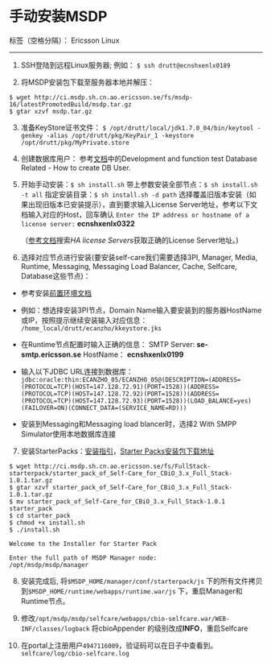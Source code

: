 # 手动安装MSDP

标签（空格分隔）： Ericsson Linux

---

1. SSH登陆到远程Linux服务器;
例如： `$ ssh drutt@ecnshxenlx0189`

2. 将MSDP安装包下载至服务器本地并解压：
```shell
$ wget http://ci.msdp.sh.cn.ao.ericsson.se/fs/msdp-16/latestPromotedBuild/msdp.tar.gz
$ gtar xzvf msdp.tar.gz
```
3. 准备KeyStore证书文件：
`$ /opt/drutt/local/jdk1.7.0_04/bin/keytool -genkey -alias /opt/drutt/pkg/KeyPair_1 -keystore /opt/drutt/pkg/MyPrivate.store`

4. 创建数据库用户：
参考[文档](http://cnshrdweb.sh.cn.ao.ericsson.se/MSDP/)中的Development and function test Database Related - How to create DB User.

5. 开始手动安装：`$ sh install.sh`
带上参数安装全部节点：`$ sh install.sh -t all`
指定安装目录：`$ sh install.sh -d path`
选择覆盖旧版本安装（如果出现旧版本已安装提示），直到要求输入License Server地址，参考以下文档输入对应的Host，回车确认
`Enter the IP address or hostname of a license server:` **ecnshxenlx0322**

    （[参考文档](http://cnshrdweb.sh.cn.ao.ericsson.se/MSDP/)搜索*HA license Servers*获取正确的License Server地址。)

6. 选择对应节点进行安装(要安装self-care我们需要选择3PI, Manager, Media, Runtime, Messaging, Messaging Load Balancer, Cache, Selfcare, Database这些节点)：
- 参考安装[前置环境文档](http://cpipub.epk.ericsson.se/st4/Guangzhou-r2465/current/Documentation/start.html?file=4011606283-1.html)
- 例如：想选择安装3PI节点，Domain Name输入要安装到的服务器HostName或IP，按照提示继续安装输入对应信息：
`/home_local/drutt/ecanzho/kkeystore.jks`

- 在Runtime节点配置时输入正确的信息：
SMTP Server: **se-smtp.ericsson.se**
HostName：	**ecnshxenlx0199**

- 输入以下JDBC URL连接到数据库：
`jdbc:oracle:thin:ECANZHO_05/ECANZHO_05@(DESCRIPTION=(ADDRESS=(PROTOCOL=TCP)(HOST=147.128.72.91)(PORT=1528))(ADDRESS=(PROTOCOL=TCP)(HOST=147.128.72.92)(PORT=1528))(ADDRESS=(PROTOCOL=TCP)(HOST=147.128.72.93)(PORT=1528))(LOAD_BALANCE=yes)(FAILOVER=ON)(CONNECT_DATA=(SERVICE_NAME=RD)))`
- 安装到Messaging和Messaging load blancer时，选择2 With SMPP Simulator使用本地数据库连接

7. 安装StarterPacks：[安装指引](http://cpipub.epk.ericsson.se/st4/test/guangzhou/playground-r1697/current/Documentation/start.html?file=5963433483-2.html)，[Starter Packs安装包下载地址](http://ci.msdp.sh.cn.ao.ericsson.se/fs/FullStack-starterpack/)
```
$ wget http://ci.msdp.sh.cn.ao.ericsson.se/fs/FullStack-starterpack/starter_pack_of_Self-Care_for_CBiO_3.x_Full_Stack-1.0.1.tar.gz
$ gtar xzvf starter_pack_of_Self-Care_for_CBiO_3.x_Full_Stack-1.0.1.tar.gz
$ mv starter_pack_of_Self-Care_for_CBiO_3.x_Full_Stack-1.0.1 starter_pack
$ cd starter_pack
$ chmod +x install.sh
$ ./install.sh

Welcome to the Installer for Starter Pack

Enter the full path of MSDP Manager node:
/opt/msdp/msdp/manager
```

8. 安装完成后, 将`$MSDP_HOME/manager/conf/starterpack/js` 下的所有文件拷贝到`$MSDP_HOME/runtime/webapps/runtime.war/js` 下，重启Manager和Runtime节点。

9. 修改`/opt/msdp/msdp/selfcare/webapps/cbio-selfcare.war/WEB-INF/classes/logback`
将cbioAppender 的级别改成**INFO**，重启Selfcare

10. 在portal上注册用户`4947116009`，验证码可以在日子中查看到。
`selfcare/log/cbio-selfcare.log`





